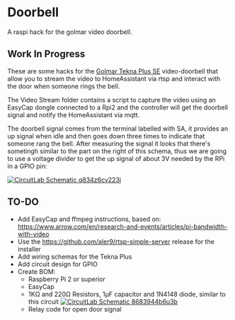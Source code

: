 # Doorbell

A raspi hack for the golmar video doorbell.

Work In Progress
---

These are some hacks for the [Golmar Tekna Plus SE][teknaplusse] video-doorbell that allow you to stream the video to HomeAssistant via rtsp and interact with the door when someone rings the bell.

The Video Stream folder contains a script to capture the video using an EasyCap dongle connected to a Rpi2 and the controller will get the doorbell signal and notify the HomeAssistant via mqtt.

The doorbell signal comes from the terminal labelled with SA, it provides an up signal when idle and then goes down three times to indicate that someone rang the bell. After measuring the signal it looks that there's sometingh similar to the part on the right of this schema, thus we are going to use a voltage divider to get the up signal of about 3V needed by the RPi in a GPIO pin:

[![CircuitLab Schematic q834z6cv223j](https://www.circuitlab.com/circuit/q834z6cv223j/screenshot/540x405/)](https://www.circuitlab.com/circuit/q834z6cv223j/golmar-aux-bell-gpio-simulator/)


TO-DO
---

* Add EasyCap and ffmpeg instructions, based on: https://www.arrow.com/en/research-and-events/articles/pi-bandwidth-with-video
* Use the https://github.com/aler9/rtsp-simple-server release for the installer
* Add wiring schemas for the Tekna Plus
* Add circuit design for GPIO
* Create BOM:
  * Raspberry Pi 2 or superior
  * EasyCap
  * 1K&Omega; and 220&Omega; Resistors, 1&micro;F capacitor and 1N4148 diode, similar to this circuit
    [![CircuitLab Schematic 8683944b6u3b](https://www.circuitlab.com/circuit/8683944b6u3b/screenshot/540x405/)](https://www.circuitlab.com/circuit/8683944b6u3b/stackexchange-2019-11-10-14_48_56/)
  * Relay code for open door signal




[teknaplusse]: https://www.golmar.es/productos/monitor-color-con-pantalla-de-3,5-tekna-plus-se
